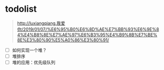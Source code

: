 # todolist

> http://luxiangqiang.我爱你/2019/01/07/%E6%95%B0%E6%8D%AE%E7%BB%93%E6%9E%84%E4%B8%8E%E7%AE%97%E6%B3%95%E4%B9%8B%E7%BE%8E%E3%80%90%E5%A0%86%E3%80%91/

- [ ] 如何实现一个堆？
- [ ] 堆排序
- [ ] 堆的应用：优先级队列